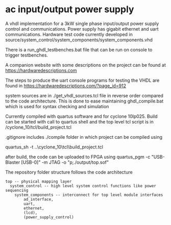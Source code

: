 # ac input/output power supply
A vhdl implementation for a 3kW single phase input/output power supply control and communications. Power supply has gigabit ethernet and uart communications.
Hardware test code currently developed in source/system_control/system_components/system_components.vhd

There is a run_ghdl_testbenches.bat file that can be run on console to trigger testbenches.

A companion website with some descriptions on the project can be found at
https://hardwaredescriptions.com

The steps to produce the uart console programs for testing the VHDL are found in https://hardwaredescriptions.com/?page_id=912

system sources are in ./get_vhdl_sources.tcl file in reverse order compared to the code architecture. This is done to ease maintaining ghdl_compile.bat which is used for syntax checking and simulation

Currently compiled with quartus software and for cyclone 10lp025. Build can be started with call to quartus shell and the top level tcl script is in /cyclone_10/tcl/build_project.tcl

.gitignore includes ./compile folder in which project can be compiled using

 quartus_sh -t ..\cyclone_10\tcl\build_project.tcl
 
 after build, the code can be uploaded to FPGA using 
 quartus_pgm -c "USB-Blaster [USB-0]" -m JTAG -o "p;./output/top.sof"
 
 The repository folder structure follows the code architecture
 
    top -- physical mapping layer
      system_control -- high level system control functions like power sequencing
        system_components -- interconnect for top level module interfaces
            ad_interface,
            uart,
            ethernet,
            (lcd),
            (power_supply_control)
